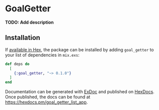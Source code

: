 # GoalGetter

**TODO: Add description**

## Installation

If [available in Hex](https://hex.pm/docs/publish), the package can be installed
by adding `goal_getter` to your list of dependencies in `mix.exs`:

```elixir
def deps do
  [
    {:goal_getter, "~> 0.1.0"}
  ]
end
```

Documentation can be generated with [ExDoc](https://github.com/elixir-lang/ex_doc)
and published on [HexDocs](https://hexdocs.pm). Once published, the docs can
be found at <https://hexdocs.pm/goal_getter_list_app>.

